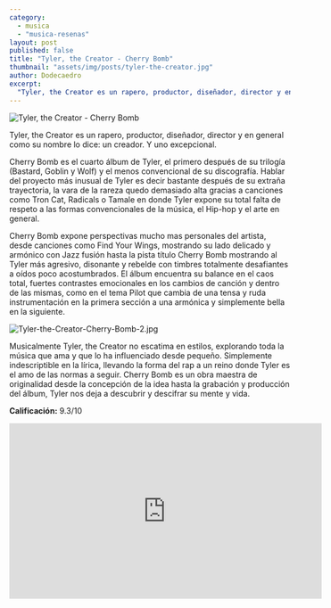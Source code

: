 ```yaml
---
category: 
  - musica
  - "musica-resenas"
layout: post
published: false
title: "Tyler, the Creator - Cherry Bomb"
thumbnail: "assets/img/posts/tyler-the-creator.jpg"
author: Dodecaedro
excerpt: 
  "Tyler, the Creator es un rapero, productor, diseñador, director y en general como su nombre lo dice": un creador. Y uno excepcional.
---
```


![Tyler, the Creator - Cherry Bomb]({{site.baseurl}}/assets/img/posts/tyler-the-creator.jpg)

Tyler, the Creator es un rapero, productor, diseñador, director y en general como su nombre lo dice: un creador. Y uno excepcional. 

Cherry Bomb es el cuarto álbum de Tyler, el primero después de su trilogía (Bastard, Goblin y Wolf) y el menos convencional de su discografía. Hablar del proyecto más inusual de Tyler es decir bastante después de su extraña trayectoria, la vara de la rareza quedo demasiado alta gracias a canciones como Tron Cat, Radicals o Tamale en donde Tyler expone su total falta de respeto a las formas convencionales de la música, el Hip-hop y el arte en general. 

Cherry Bomb expone perspectivas mucho mas personales del artista, desde canciones como Find Your Wings, mostrando su lado delicado y armónico con Jazz fusión hasta la pista título Cherry Bomb mostrando al Tyler más agresivo, disonante y rebelde con timbres totalmente desafiantes a oídos poco acostumbrados. El álbum encuentra su balance en el caos total, fuertes contrastes emocionales en los cambios de canción y dentro de las mismas, como en el tema Pilot que cambia de una tensa y ruda instrumentación en la primera sección a una armónica y simplemente bella en la siguiente.

![Tyler-the-Creator-Cherry-Bomb-2.jpg]({{site.baseurl}}/assets/img/posts/Tyler-the-Creator-Cherry-Bomb-2.jpg)

Musicalmente Tyler, the Creator no escatima en estilos, explorando toda la música que ama y que lo ha influenciado desde pequeño. Simplemente indescriptible en la lírica, llevando la forma del rap a un reino donde Tyler es el amo de las normas a seguir. Cherry Bomb es un obra maestra de originalidad desde la concepción de la idea hasta la grabación y producción del álbum, Tyler nos deja a descubrir y descifrar su mente y vida.

**Calificación:** 9.3/10

<iframe width="560" height="315" src="https://www.youtube.com/embed/SCcVrLcGD7k" frameborder="0" allowfullscreen></iframe>